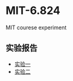 # MIT-6.824
MIT courese experiment
## 实验报告
+ <a href="https://mrb4efdepj.feishu.cn/docx/doxcnPcEsd2yOJCWxmqnuWgevme">实验一</a>
+ <a href="https://mrb4efdepj.feishu.cn/docx/JGZ0dmqJboCfbCxsIAucu50EnLe">实验二</a>

